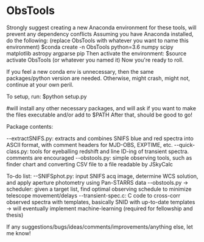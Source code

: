 # ObsTools

Strongly suggest creating a new Anaconda environment for these tools, will prevent any dependency conflicts
Assuming you have Anaconda installed, do the following:
(replace ObsTools with whatever you want to name this environment)
$conda create -n ObsTools python=3.6 numpy scipy matplotlib astropy argparse pip
Then activate the environment:
$source activate ObsTools (or whatever you named it)
Now you're ready to roll.

If you feel a new conda env is unnecessary, then the same packages/python version are needed. Otherwise, might crash, might not, continue at your own peril.

To setup, run:
  $python setup.py
 
#will install any other necessary packages, and will ask if you want to make the files executable and/or add to $PATH
After that, should be good to go!

Package contents:

--extractSNIFS.py: extracts and combines SNIFS blue and red spectra into ASCII format, with comment headers for MJD-OBS, EXPTIME, etc.
--quick-class.py: tools for eyeballing redshift and line ID-ing of transient spectra. comments are encouraged
--obstools.py: simple observing tools, such as finder chart and converting CSV file to a file readable by JSkyCalc

To-do list:
--SNIFSphot.py: input SNIFS acq image, determine WCS solution, and apply aperture photometry using Pan-STARRS data
--obstools.py -> scheduler: given a target list, find optimal observing schedule to minimize telescope movement/delays
--transient-spec.c: C code to cross-corr observed spectra with templates, basically SNID with up-to-date templates
  -> will eventually implement machine-learning (required for fellowship and thesis)

If any suggestions/bugs/ideas/comments/improvements/anything else, let me know!
